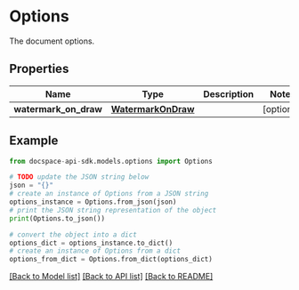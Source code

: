 # Options
The document options.

## Properties

Name | Type | Description | Notes
------------ | ------------- | ------------- | -------------
**watermark_on_draw** | [**WatermarkOnDraw**](WatermarkOnDraw.md) |  | [optional] 

## Example

```python
from docspace-api-sdk.models.options import Options

# TODO update the JSON string below
json = "{}"
# create an instance of Options from a JSON string
options_instance = Options.from_json(json)
# print the JSON string representation of the object
print(Options.to_json())

# convert the object into a dict
options_dict = options_instance.to_dict()
# create an instance of Options from a dict
options_from_dict = Options.from_dict(options_dict)
```
[[Back to Model list]](../README.md#documentation-for-models) [[Back to API list]](../README.md#documentation-for-api-endpoints) [[Back to README]](../README.md)


